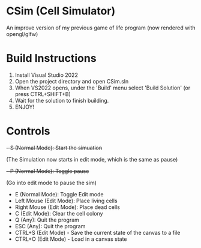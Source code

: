 # CSim (Cell Simulator)
An improve version of my previous game of life program (now rendered with opengl/glfw)

# Build Instructions

1. Install Visual Studio 2022
2. Open the project directory and open CSim.sln
3. When VS2022 opens, under the 'Build' menu select 'Build Solution' (or press CTRL+SHIFT+B)
4. Wait for the solution to finish building.
5. ENJOY!

# Controls
~~- S (Normal Mode): Start the simuation~~

  (The Simulation now starts in edit mode, which is the same as pause)
  
~~- P (Normal Mode): Toggle pause~~

(Go into edit mode to pause the sim)
- E (Normal Mode): Toggle Edit mode
- Left Mouse (Edit Mode): Place living cells
- Right Mouse (Edit Mode): Place dead cells
- C (Edit Mode): Clear the cell colony
- Q (Any): Quit the program
- ESC (Any): Quit the program 
- CTRL+S (Edit Mode) - Save the current state of the canvas to a file
- CTRL+O (Edit Mode) - Load in a canvas state
